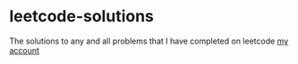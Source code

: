 # leetcode-solutions
The solutions to any and all problems that I have completed on leetcode [my account](https://leetcode.com/npl1/)


